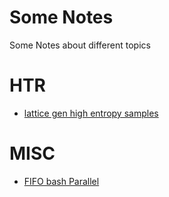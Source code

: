 # Some Notes
Some Notes about different topics

HTR
===

- [lattice gen high entropy samples](lattice_gen.md)

MISC
====

- [FIFO bash Parallel](bash_parallel.md)
